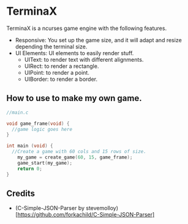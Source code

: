 # TerminaX

TerminaX is a ncurses game engine with the following features.

* Responsive: You set up the game size, and it will adapt and resize depending the terminal size.
* UI Elements: UI elements to easily render stuff.
  - UIText: to render text with different alignments.
  - UIRect: to render a rectangle.
  - UIPoint: to render a point.
  - UIBorder: to render a border.

## How to use to make my own game.

```c
//main.c

void game_frame(void) {
  //game logic goes here
}

int main (void) {
  //Create a game with 60 cols and 15 rows of size.
	my_game = create_game(60, 15, game_frame);
	game_start(my_game);
	return 0;
}
```

## Credits

* (C-Simple-JSON-Parser by stevemolloy)[https://github.com/forkachild/C-Simple-JSON-Parser]
